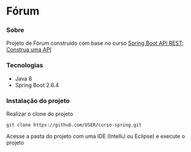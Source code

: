 # Fórum

### Sobre

Projeto de Fórum construído com base no curso [Spring Boot API REST: Construa uma API](https://www.alura.com.br/curso-online-spring-boot-api-rest)

### Tecnologias

- Java 8
- Spring Boot 2.6.4

### Instalação do projeto

Realizar o clone do projeto

    git clone https://github.com/USER/curso-spring.git

Acesse a pasta do projeto com uma IDE (IntelliJ ou Eclipse) e execute o projeto
 